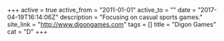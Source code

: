 +++
active = true
active_from = "2011-01-01"
active_to = ""
date = "2017-04-19T16:14:06Z"
description = "Focusing on casual sports games."
site_link = "http://www.digongames.com"
tags = []
title = "Digon Games"
cat = "D"
+++
